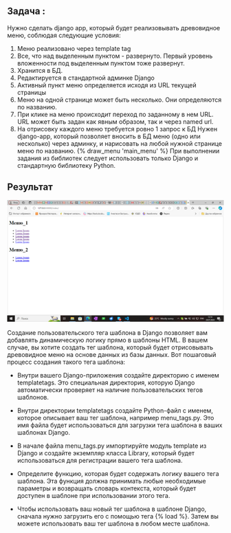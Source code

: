 ## Задача :

Нужно сделать django app, который будет реализовывать древовидное меню, соблюдая следующие условия:
1. Меню реализовано через template tag
2. Все, что над выделенным пунктом - развернуто. Первый уровень вложенности под выделенным пунктом тоже развернут.
3. Хранится в БД.
4. Редактируется в стандартной админке Django
5. Активный пункт меню определяется исходя из URL текущей страницы
6. Меню на одной странице может быть несколько. Они определяются по названию.
7. При клике на меню происходит переход по заданному в нем URL. URL может быть задан как явным образом, так и через named url.
8. На отрисовку каждого меню требуется ровно 1 запрос к БД
 Нужен django-app, который позволяет вносить в БД меню (одно или несколько) через админку, и нарисовать на любой нужной странице меню по названию.
 {% draw_menu 'main_menu' %}
 При выполнении задания из библиотек следует использовать только Django и стандартную библиотеку Python.

## Результат

![Скрин экрана](scrinshoot.png)

Создание пользовательского тега шаблона в Django позволяет вам добавлять динамическую логику прямо в шаблоны HTML. В вашем случае, вы хотите создать тег шаблона, который будет отрисовывать древовидное меню на основе данных из базы данных. Вот пошаговый процесс создания такого тега шаблона:

* Внутри вашего Django-приложения создайте директорию с именем templatetags. Это специальная директория, которую Django автоматически проверяет на наличие пользовательских тегов шаблонов.

* Внутри директории templatetags создайте Python-файл с именем, которое описывает ваш тег шаблона, например menu_tags.py. Это имя файла будет использоваться для загрузки тега шаблона в ваших шаблонах Django.

* В начале файла menu_tags.py импортируйте модуль template из Django и создайте экземпляр класса Library, который будет использоваться для регистрации вашего тега шаблона.

* Определите функцию, которая будет содержать логику вашего тега шаблона. Эта функция должна принимать любые необходимые параметры и возвращать словарь контекста, который будет доступен в шаблоне при использовании этого тега.
* Чтобы использовать ваш новый тег шаблона в шаблоне Django, сначала нужно загрузить его с помощью тега {% load %}. Затем вы можете использовать ваш тег шаблона в любом месте шаблона.

